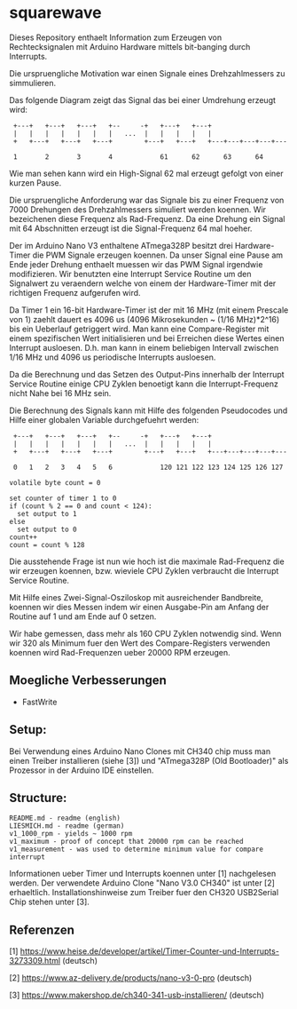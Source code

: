 # squarewave

Dieses Repository enthaelt Information zum Erzeugen von Rechtecksignalen mit Arduino Hardware mittels bit-banging durch Interrupts.

Die urspruengliche Motivation war einen Signale eines Drehzahlmessers zu simmulieren.

Das folgende Diagram zeigt das Signal das bei einer Umdrehung erzeugt wird:


```
 +---+   +---+   +---+   +--     -+   +---+   +---+                  
 |   |   |   |   |   |   |   ...  |   |   |   |   |
 +   +---+   +---+   +---+        +---+   +---+   +---+---+---+---+---

 1       2       3       4            61      62      63      64
```
 
Wie man sehen kann wird ein High-Signal 62 mal erzeugt gefolgt von einer kurzen Pause.

Die urspruengliche Anforderung war das Signale bis zu einer Frequenz von 7000 Drehungen des Drehzahlmessers simuliert werden koennen.
Wir bezeichenen diese Frequenz als Rad-Frequenz. Da eine Drehung ein Signal mit 64 Abschnitten erzeugt ist die Signal-Frequenz 64 mal hoeher.

Der im Arduino Nano V3 enthaltene ATmega328P besitzt drei Hardware-Timer die PWM Signale erzeugen koennen.
Da unser Signal eine Pause am Ende jeder Drehung enthaelt muessen wir das PWM Signal irgendwie modifizieren.
Wir benutzten eine Interrupt Service Routine um den Signalwert zu veraendern welche von einem der Hardware-Timer mit der richtigen Frequenz aufgerufen wird.

Da Timer 1 ein 16-bit Hardware-Timer ist der mit 16 MHz (mit einem Prescale von 1) zaehlt dauert es 4096 us (4096 Mikrosekunden ~ (1/16 MHz)*2^16) bis ein Ueberlauf getriggert wird.
Man kann eine Compare-Register mit einem spezifischen Wert initialisieren und bei Erreichen diese Wertes einen Interrupt ausloesen. D.h. man kann in einem beliebigen Intervall zwischen 1/16 MHz und 4096 us periodische Interrupts ausloesen.

Da die Berechnung und das Setzen des Output-Pins innerhalb der Interrupt Service Routine einige CPU Zyklen benoetigt kann die Interrupt-Frequenz nicht Nahe bei 16 MHz sein.

Die Berechnung des Signals kann mit Hilfe des folgenden Pseudocodes und Hilfe einer globalen Variable durchgefuehrt werden:

```
 +---+   +---+   +---+   +--     -+   +---+   +---+                  
 |   |   |   |   |   |   |   ...  |   |   |   |   |
 +   +---+   +---+   +---+        +---+   +---+   +---+---+---+---+---

 0   1   2   3   4   5   6            120 121 122 123 124 125 126 127

volatile byte count = 0

set counter of timer 1 to 0
if (count % 2 == 0 and count < 124):
  set output to 1
else
  set output to 0
count++
count = count % 128
```

Die ausstehende Frage ist nun wie hoch ist die maximale Rad-Frequenz die wir erzeugen koennen, bzw. wieviele CPU Zyklen verbraucht die Interrupt Service Routine.

Mit Hilfe eines Zwei-Signal-Osziloskop mit ausreichender Bandbreite, koennen wir dies Messen indem wir einen Ausgabe-Pin am Anfang der Routine auf 1 und am Ende auf 0 setzen.

Wir habe gemessen, dass mehr als 160 CPU Zyklen notwendig sind. Wenn wir 320 als Minimum fuer den Wert des Compare-Registers verwenden koennen wird Rad-Frequenzen ueber 20000 RPM erzeugen.

## Moegliche Verbesserungen
- FastWrite

## Setup:
Bei Verwendung eines Arduino Nano Clones mit CH340 chip muss man einen Treiber installieren (siehe [3]) und "ATmega328P (Old Bootloader)" als Prozessor in der Arduino IDE einstellen.

## Structure:
```
README.md - readme (english)
LIESMICH.md - readme (german)
v1_1000_rpm - yields ~ 1000 rpm
v1_maximum - proof of concept that 20000 rpm can be reached
v1_measurement - was used to determine minimum value for compare interrupt
```

Informationen ueber Timer und Interrupts koennen unter [1] nachgelesen werden.
Der verwendete Arduino Clone "Nano V3.0 CH340" ist unter [2] erhaeltlich.
Installationshinweise zum Treiber fuer den CH320 USB2Serial Chip stehen unter [3].

## Referenzen

[1] https://www.heise.de/developer/artikel/Timer-Counter-und-Interrupts-3273309.html (deutsch)

[2] https://www.az-delivery.de/products/nano-v3-0-pro (deutsch)

[3] https://www.makershop.de/ch340-341-usb-installieren/ (deutsch)
